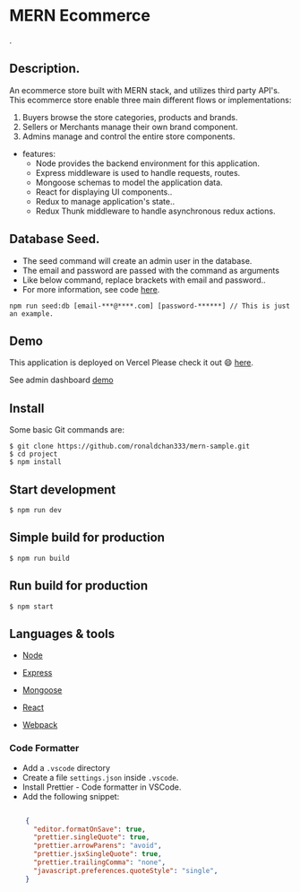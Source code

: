 # MERN Ecommerce
.
## Description.

An ecommerce store built with MERN stack, and utilizes third party API's. This ecommerce store enable three main different flows or implementations:

1. Buyers browse the store categories, products and brands.
2. Sellers or Merchants manage their own brand component.
3. Admins manage and control the entire store components.


* features:
  * Node provides the backend environment for this application.
  * Express middleware is used to handle requests, routes.
  * Mongoose schemas to model the application data.
  * React for displaying UI components..
  * Redux to manage application's state..
  * Redux Thunk middleware to handle asynchronous redux actions.


## Database Seed.

* The seed command will create an admin user in the database.
* The email and password are passed with the command as arguments
* Like below command, replace brackets with email and password..
* For more information, see code [here](server/utils/seed.js).

```
npm run seed:db [email-***@****.com] [password-******] // This is just an example.
```

## Demo

This application is deployed on Vercel Please check it out :smile: [here](https://mern-store-gold.vercel.app).

See admin dashboard [demo](https://mernstore-bucket.s3.us-east-2.amazonaws.com/admin.mp4)

## Install

Some basic Git commands are:

```
$ git clone https://github.com/ronaldchan333/mern-sample.git
$ cd project
$ npm install
```

## Start development

```
$ npm run dev
```

## Simple build for production

```
$ npm run build
```

## Run build for production

```
$ npm start
```


## Languages & tools

- [Node](https://nodejs.org/en/)

- [Express](https://expressjs.com/)

- [Mongoose](https://mongoosejs.com/)

- [React](https://reactjs.org/)

- [Webpack](https://webpack.js.org/)


### Code Formatter

- Add a `.vscode` directory
- Create a file `settings.json` inside `.vscode`.
- Install Prettier - Code formatter in VSCode.
- Add the following snippet:  

```json

    {
      "editor.formatOnSave": true,
      "prettier.singleQuote": true,
      "prettier.arrowParens": "avoid",
      "prettier.jsxSingleQuote": true,
      "prettier.trailingComma": "none",
      "javascript.preferences.quoteStyle": "single",
    }

```

